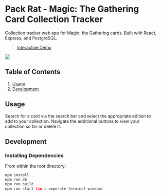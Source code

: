 # Pack Rat - Magic: The Gathering Card Collection Tracker

Collection tracker web app for Magic: the Gathering cards. Built with React, Express, and PostgreSQL.

> [Interactive Demo](http://ec2-52-53-151-166.us-west-1.compute.amazonaws.com:3000/)

![](https://i.imgur.com/yQkqXgN.gif)

## Table of Contents

1. [Usage](#Usage)
2. [Development](#development)

## Usage

Search for a card via the search bar and select the appropriate edition to add to your collection. Navigate the additional buttons to view your collection so far or delete it.

## Development

### Installing Dependencies

From within the root directory:

```sh
npm install
npm run db
npm run build
npm run start (in a seperate terminal window)
```
